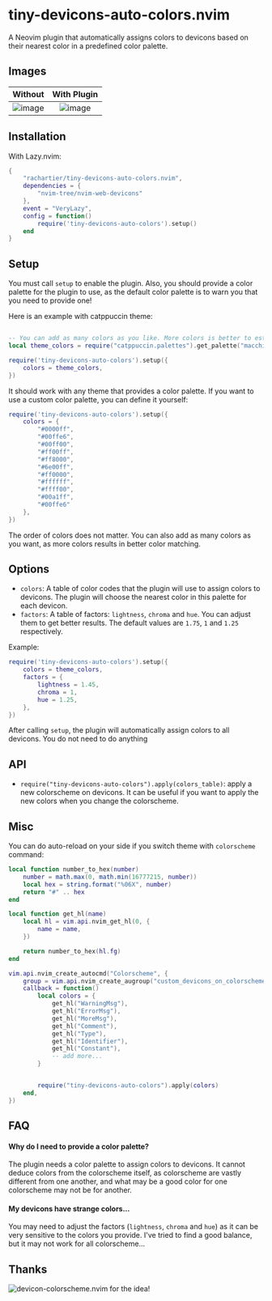 # tiny-devicons-auto-colors.nvim

A Neovim plugin that automatically assigns colors to devicons based on their nearest color in a predefined color palette.

## Images

Without             |  With Plugin
:-------------------------:|:-------------------------:
![image](https://github.com/rachartier/tiny-devicons-auto-colors.nvim/assets/2057541/0130c1d8-12c7-495e-a22a-cb1d8aae7eb1) |  ![image](https://github.com/rachartier/tiny-devicons-auto-colors.nvim/assets/2057541/9cdaac63-14ec-4ba4-a143-242cb8d97bd2)


## Installation

With Lazy.nvim:

```lua
{
    "rachartier/tiny-devicons-auto-colors.nvim",
    dependencies = {
        "nvim-tree/nvim-web-devicons"
    },
    event = "VeryLazy",
    config = function()
        require('tiny-devicons-auto-colors').setup()
    end
}
```

##  Setup

You must call `setup` to enable the plugin. Also, you should provide a color palette for the plugin to use, as the default color palette is to warn you that you need to provide one!

Here is an example with catppuccin theme:

```lua

-- You can add as many colors as you like. More colors is better to estimate the nearest color for each devicon.
local theme_colors = require("catppuccin.palettes").get_palette("macchiato")

require('tiny-devicons-auto-colors').setup({
    colors = theme_colors,
})
```

It should work with any theme that provides a color palette. If you want to use a custom color palette, you can define it yourself:

```lua
require('tiny-devicons-auto-colors').setup({
    colors = {
        "#0000ff",
        "#00ffe6",
        "#00ff00",
        "#ff00ff",
        "#ff8000",
        "#6e00ff",
        "#ff0000",
        "#ffffff",
        "#ffff00",
        "#00a1ff",
        "#00ffe6"
    },
})
```

The order of colors does not matter. You can also add as many colors as you want, as more colors results in better color matching.

## Options

- `colors`: A table of color codes that the plugin will use to assign colors to devicons. The plugin will choose the nearest color in this palette for each devicon.
- `factors`: A table of factors: `lightness`, `chroma` and `hue`. You can adjust them to get better results. The default values are `1.75`, `1` and `1.25` respectively.

Example:

```lua
require('tiny-devicons-auto-colors').setup({
    colors = theme_colors,
    factors = {
        lightness = 1.45,
        chroma = 1,
        hue = 1.25,
    },
})
```

After calling `setup`, the plugin will automatically assign colors to all devicons. You do not need to do anything

## API

- `require("tiny-devicons-auto-colors").apply(colors_table)`: apply a new colorscheme on devicons. It can be useful if you want to apply the new colors when you change the colorscheme.

## Misc

You can do auto-reload on your side if you switch theme with `colorscheme` command:

```lua
local function number_to_hex(number)
    number = math.max(0, math.min(16777215, number))
    local hex = string.format("%06X", number)
    return "#" .. hex
end

local function get_hl(name)
    local hl = vim.api.nvim_get_hl(0, {
        name = name,
    })

    return number_to_hex(hl.fg)
end

vim.api.nvim_create_autocmd("Colorscheme", {
    group = vim.api.nvim_create_augroup("custom_devicons_on_colorscheme", { clear = true }),
    callback = function()
        local colors = {
            get_hl("WarningMsg"),
            get_hl("ErrorMsg"),
            get_hl("MoreMsg"),
            get_hl("Comment"),
            get_hl("Type"),
            get_hl("Identifier"),
            get_hl("Constant"),
            -- add more...
        }


        require("tiny-devicons-auto-colors").apply(colors)
    end,
})

```

## FAQ

#### Why do I need to provide a color palette?

The plugin needs a color palette to assign colors to devicons. It cannot deduce colors from the colorscheme itself, as colorscheme are vastly different from one another,
and what may be a good color for one colorscheme may not be for another.

#### My devicons have strange colors...

You may need to adjust the factors (`lightness`, `chroma` and `hue`) as it can be very sensitive to the colors you provide. I've tried to find a good balance, but it may not work for all colorscheme...


## Thanks

![devicon-colorscheme.nvim](https://github.com/dgox16/devicon-colorscheme.nvim) for the idea!
